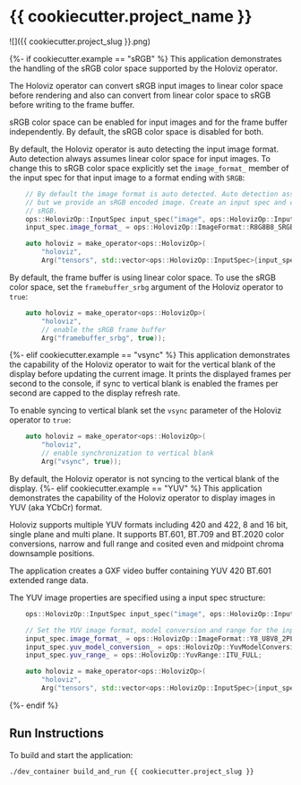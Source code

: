 # {{ cookiecutter.project_name }}

![]({{ cookiecutter.project_slug }}.png)

{%- if cookiecutter.example == "sRGB" %}
This application demonstrates the handling of the sRGB color space supported by the Holoviz operator.

The Holoviz operator can convert sRGB input images to linear color space before rendering and also can convert from linear color space to sRGB before writing to the frame buffer.

sRGB color space can be enabled for input images and for the frame buffer independently. By default, the sRGB color space is disabled for both.

By default, the Holoviz operator is auto detecting the input image format. Auto detection always assumes linear color space for input images. To change this to sRGB color space explicitly set the `image_format_` member of the input spec for that input image to a format ending with `SRGB`:

```cpp
    // By default the image format is auto detected. Auto detection assumes linear color space,
    // but we provide an sRGB encoded image. Create an input spec and change the image format to
    // sRGB.
    ops::HolovizOp::InputSpec input_spec("image", ops::HolovizOp::InputType::COLOR);
    input_spec.image_format_ = ops::HolovizOp::ImageFormat::R8G8B8_SRGB;

    auto holoviz = make_operator<ops::HolovizOp>(
        "holoviz",
        Arg("tensors", std::vector<ops::HolovizOp::InputSpec>{input_spec}));
```

By default, the frame buffer is using linear color space. To use the sRGB color space, set the `framebuffer_srbg` argument of the Holoviz operator to `true`:

```cpp
    auto holoviz = make_operator<ops::HolovizOp>(
        "holoviz",
        // enable the sRGB frame buffer
        Arg("framebuffer_srbg", true));
```

{%- elif cookiecutter.example == "vsync" %}
This application demonstrates the capability of the Holoviz operator to wait for the vertical blank of the display before updating the current image. It prints the displayed frames per second to the console, if sync to vertical blank is enabled the frames per second are capped to the display refresh rate.

To enable syncing to vertical blank set the `vsync` parameter of the Holoviz operator to `true`:

```cpp
    auto holoviz = make_operator<ops::HolovizOp>(
        "holoviz",
        // enable synchronization to vertical blank
        Arg("vsync", true));
```

By default, the Holoviz operator is not syncing to the vertical blank of the display.
{%- elif cookiecutter.example == "YUV" %}
This application demonstrates the capability of the Holoviz operator to display images in YUV (aka YCbCr) format.

Holoviz supports multiple YUV formats including 420 and 422, 8 and 16 bit, single plane and multi plane. It supports BT.601, BT.709 and BT.2020 color conversions, narrow and full range and cosited even and midpoint chroma downsample positions.

The application creates a GXF video buffer containing YUV 420 BT.601 extended range data.

The YUV image properties are specified using a input spec structure:

```cpp
    ops::HolovizOp::InputSpec input_spec("image", ops::HolovizOp::InputType::COLOR);

    // Set the YUV image format, model conversion and range for the input tensor.
    input_spec.image_format_ = ops::HolovizOp::ImageFormat::Y8_U8V8_2PLANE_420_UNORM;
    input_spec.yuv_model_conversion_ = ops::HolovizOp::YuvModelConversion::YUV_601;
    input_spec.yuv_range_ = ops::HolovizOp::YuvRange::ITU_FULL;

    auto holoviz = make_operator<ops::HolovizOp>(
        "holoviz",
        Arg("tensors", std::vector<ops::HolovizOp::InputSpec>{input_spec}));
```

{%- endif %}

## Run Instructions

To build and start the application:

```bash
./dev_container build_and_run {{ cookiecutter.project_slug }}
```
